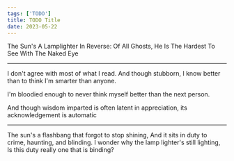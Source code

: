 ```yaml
---
tags: ['TODO']
title: TODO Title
date: 2023-05-22
---
```


The Sun's A Lamplighter In Reverse: Of All Ghosts, He Is The Hardest To See With The Naked Eye

---

I don't agree with most of what I read. And though stubborn, I know better than to think I'm smarter than anyone.

I'm bloodied enough to never think myself better than the next person.

And though wisdom imparted is often latent in appreciation, its acknowledgement is automatic

---

The sun's a flashbang that forgot to stop shining,
And it sits in duty to crime, haunting, and blinding.
I wonder why the lamp lighter's still lighting,
Is this duty really one that is binding?

